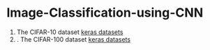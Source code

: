# Image-Classification-using-CNN

1. The CIFAR-10 dataset [keras datasets](https://keras.io/api/datasets/cifar10/)
2. . The CIFAR-100 dataset [keras datasets](https://keras.io/api/datasets/cifar100/)
